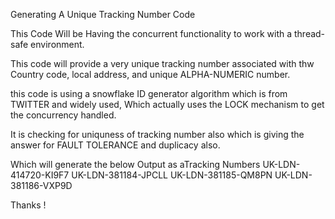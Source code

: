 Generating A Unique Tracking Number Code

This Code Will be Having the concurrent functionality to work with a thread-safe environment.

This code will provide a very unique tracking number associated with thw Country code, local address, and unique ALPHA-NUMERIC number.

this code is using a snowflake ID generator algorithm which is from TWITTER and widely used, Which actually uses the LOCK mechanism to get the concurrency handled.

It is checking for uniquness of tracking number also which is giving the answer for FAULT TOLERANCE and duplicacy also.



Which will generate the below Output as aTracking Numbers
UK-LDN-414720-KI9F7
UK-LDN-381184-JPCLL
UK-LDN-381185-QM8PN
UK-LDN-381186-VXP9D


Thanks !
